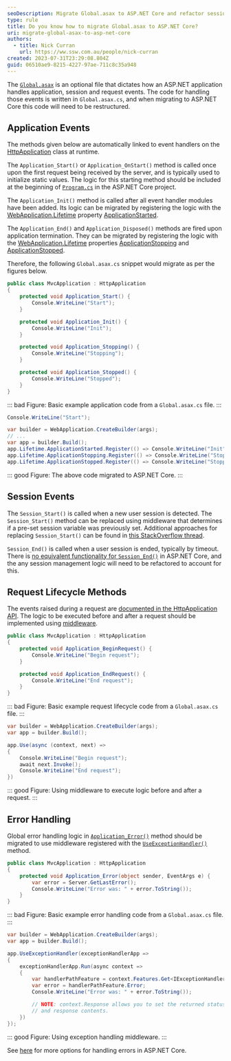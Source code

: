 ```yaml
---
seoDescription: Migrate Global.asax to ASP.NET Core and refactor session management logic to leverage middleware.
type: rule
title: Do you know how to migrate Global.asax to ASP.NET Core?
uri: migrate-global-asax-to-asp-net-core
authors:
  - title: Nick Curran
    url: https://ww.ssw.com.au/people/nick-curran
created: 2023-07-31T23:29:08.804Z
guid: 06510ae9-8215-4227-97ae-711c8c35a948
---
```


The [`Global.asax`](<https://learn.microsoft.com/en-us/previous-versions/dotnet/netframework-4.0/2027ewzw(v=vs.100)>) is an optional file that dictates how an ASP.NET application handles application, session and request events. The code for handling those events is written in `Global.asax.cs`, and when migrating to ASP.NET Core this code will need to be restructured.

## Application Events

The methods given below are automatically linked to event handlers on the [HttpApplication](https://learn.microsoft.com/en-us/dotnet/api/system.web.httpapplication?view=netframework-4.8.1) class at runtime.

The `Application_Start()` or `Application_OnStart()` method is called once upon the first request being received by the server, and is typically used to initialize static values. The logic for this starting method should be included at the beginning of [`Program.cs`](https://learn.microsoft.com/en-us/aspnet/core/fundamentals/startup?view=aspnetcore-7.0) in the ASP.NET Core project.

The `Application_Init()` method is called after all event handler modules have been added. Its logic can be migrated by registering the logic with the [WebApplication.Lifetime](https://learn.microsoft.com/en-us/dotnet/api/microsoft.aspnetcore.builder.webapplication.lifetime?view=aspnetcore-7.0) property [ApplicationStarted](https://learn.microsoft.com/en-us/dotnet/api/microsoft.extensions.hosting.ihostapplicationlifetime.applicationstarted?view=dotnet-plat-ext-7.0#microsoft-extensions-hosting-ihostapplicationlifetime-applicationstarted).

The `Application_End()` and `Application_Disposed()` methods are fired upon application termination. They can be migrated by registering the logic with the [WebApplication.Lifetime](https://learn.microsoft.com/en-us/dotnet/api/microsoft.aspnetcore.builder.webapplication.lifetime?view=aspnetcore-7.0) properties [ApplicationStopping](https://learn.microsoft.com/en-us/dotnet/api/microsoft.extensions.hosting.ihostapplicationlifetime.applicationstopping?view=dotnet-plat-ext-7.0#microsoft-extensions-hosting-ihostapplicationlifetime-applicationstopping) and [ApplicationStopped](https://learn.microsoft.com/en-us/dotnet/api/microsoft.extensions.hosting.ihostapplicationlifetime.applicationstopped?view=dotnet-plat-ext-7.0#microsoft-extensions-hosting-ihostapplicationlifetime-applicationstopped).

Therefore, the following `Global.asax.cs` snippet would migrate as per the figures below.

```cs
public class MvcApplication : HttpApplication
{
    protected void Application_Start() {
        Console.WriteLine("Start");
    }

    protected void Application_Init() {
        Console.WriteLine("Init");
    }

    protected void Application_Stopping() {
        Console.WriteLine("Stopping");
    }

    protected void Application_Stopped() {
        Console.WriteLine("Stopped");
    }
}
```

::: bad
Figure: Basic example application code from a `Global.asax.cs` file.
:::

```cs
Console.WriteLine("Start");

var builder = WebApplication.CreateBuilder(args);
// ...
var app = builder.Build();
app.Lifetime.ApplicationStarted.Register(() => Console.WriteLine("Init"));
app.Lifetime.ApplicationStopping.Register(() => Console.WriteLine("Stopping"));
app.Lifetime.ApplicationStopped.Register(() => Console.WriteLine("Stopped"));
```

::: good
Figure: The above code migrated to ASP.NET Core.
:::

## Session Events

The `Session_Start()` is called when a new user session is detected. The `Session_Start()` method can be replaced using middleware that determines if a pre-set session variable was previously set. Additional approaches for replacing `Session_Start()` can be found in [this StackOverflow thread](https://stackoverflow.com/questions/52533831/is-there-a-session-start-equivalent-in-net-core-mvc-2-1).

`Session_End()` is called when a user session is ended, typically by timeout. There is [no equivalent functionality for `Session_End()`](https://github.com/aspnet/Session/issues/20) in ASP.NET Core, and the any session management logic will need to be refactored to account for this.

## Request Lifecycle Methods

The events raised during a request are [documented in the HttpApplication API](https://learn.microsoft.com/en-us/dotnet/api/system.web.httpapplication?view=netframework-4.8.1#remarks). The logic to be executed before and after a request should be implemented using [middleware](https://learn.microsoft.com/en-us/aspnet/core/fundamentals/middleware/?view=aspnetcore-7.0).

```cs
public class MvcApplication : HttpApplication
{
    protected void Application_BeginRequest() {
        Console.WriteLine("Begin request");
    }

    protected void Application_EndRequest() {
        Console.WriteLine("End request");
    }
}
```

::: bad
Figure: Basic example request lifecycle code from a `Global.asax.cs` file.
:::

```cs
var builder = WebApplication.CreateBuilder(args);
var app = builder.Build();

app.Use(async (context, next) =>
{
    Console.WriteLine("Begin request");
    await next.Invoke();
    Console.WriteLine("End request");
})
```

::: good
Figure: Using middleware to execute logic before and after a request.
:::

## Error Handling

Global error handling logic in [`Application_Error()`](https://learn.microsoft.com/en-us/dotnet/api/system.web.httpapplication.error?view=netframework-4.8.1) method should be migrated to use middleware registered with the [`UseExceptionHandler()`](https://learn.microsoft.com/en-us/dotnet/api/microsoft.aspnetcore.builder.exceptionhandlerextensions.useexceptionhandler?view=aspnetcore-7.0) method.

```cs
public class MvcApplication : HttpApplication
{
    protected void Application_Error(object sender, EventArgs e) {
        var error = Server.GetLastError();
        Console.WriteLine("Error was: " + error.ToString());
    }
}
```

::: bad
Figure: Basic example error handling code from a `Global.asax.cs` file.
:::

```cs
var builder = WebApplication.CreateBuilder(args);
var app = builder.Build();

app.UseExceptionHandler(exceptionHandlerApp =>
{
    exceptionHandlerApp.Run(async context =>
    {
        var handlerPathFeature = context.Features.Get<IExceptionHandlerPathFeature>();
        var error = handlerPathFeature.Error;
        Console.WriteLine("Error was: " + error.ToString());

        // NOTE: context.Response allows you to set the returned status code
        // and response contents.
    })
});
```

::: good
Figure: Using exception handling middleware.
:::

See [here](https://learn.microsoft.com/en-us/aspnet/core/web-api/handle-errors?view=aspnetcore-7.0) for more options for handling errors in ASP.NET Core.
